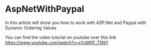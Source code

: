 # AspNetWithPaypal
In this article will show you how to work with ASP.Net and Paypal with Dynamic Ordering Values

You can find the video tutorial on youtube over this link https://www.youtube.com/watch?v=xYuMXF_T5NY
